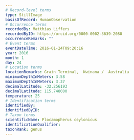 ```yaml
---
# Record-level terms
type: StillImage
basisOfRecord: HumanObservation
# Occurrence terms
recordedBy: Matthias Liffers
recordedByID: https://orcid.org/0000-0002-3639-2080
occurrenceRemarks: ""
# Event terms
eventDateTime: 2016-01-24T09:20:16
year: 2016
month: 1
day: 24
# Location terms
locationRemarks: Grain Terminal,  Kwinana /  Australia
minimumDepthInMeters: 3.58
maximumDepthInMeters: 3.37
decimalLatitude: -32.256193
decimalLatitude: 115.748000
temperature: 25
# Identification terms
identifiedBy: 
identifiedByID: 
# Taxon terms
scientificName: Plocamopherus ceylonicus
identificationQualifier: 
taxonRank: genus
---
```

